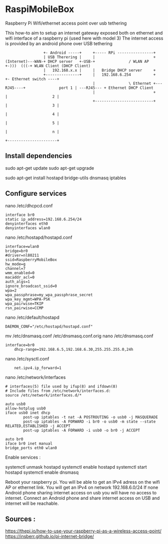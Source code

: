 # RaspiMobileBox
Raspberry Pi Wifi/ethernet access point over usb tethering

This how-to aim to setup an internet gateway exposed both on ethernet and wifi interface of a raspberry pi (used here with model 3) 
The internet access is provided by an android phone over USB tethering

```
                 +- Android -----+     +----- RPi ----------------+
                 | USB Therering |     |                          +
(Internet)---WAN-+ DHCP server   +-USB-+               / WLAN AP  +-)))  (((-+ WLAN Client (DHCP Client)
                 |   192.168.x.x |     |   Bridge DHCP server     +
                 +---------------+     |   192.168.6.254          +           +- Ethernet switch ----+
                                       |               \ Ethernet +---RJ45----+               port 1 | ---RJ45--- + Ethernet DHCP Client
                                       |                          +           |                    2 |
                                       +--------------------------+           |                    3 |
                                                                              |                    4 |
                                                                              |                    5 |
                                                                              |                    n |
                                                                              +----------------------+
```
## Install dependencies 

sudo apt-get update
sudo apt-get upgrade

sudo apt-get install hostapd bridge-utils dnsmasq iptables

## Configure services

nano /etc/dhcpcd.conf
```
interface br0
static ip_address=192.168.6.254/24
denyinterfaces eth0
denyinterfaces wlan0
```

nano /etc/hostapd/hostapd.conf
```
interface=wlan0
bridge=br0
#driver=nl80211
ssid=RaspberryMobileBox
hw_mode=g
channel=7
wmm_enabled=0
macaddr_acl=0
auth_algs=1
ignore_broadcast_ssid=0
wpa=2
wpa_passphrase=my_wpa_passphrase_secret
wpa_key_mgmt=WPA-PSK
wpa_pairwise=TKIP
rsn_pairwise=CCMP
```

nano /etc/default/hostapd
```
DAEMON_CONF="/etc/hostapd/hostapd.conf"
```

mv /etc/dnsmasq.conf /etc/dnsmasq.conf.orig
nano /etc/dnsmasq.conf
```
interface=br0
    dhcp-range=192.168.6.5,192.168.6.30,255.255.255.0,24h
```
nano /etc/sysctl.conf
```
    net.ipv4.ip_forward=1
```

nano /etc/network/interfaces
```
# interfaces(5) file used by ifup(8) and ifdown(8)
# Include files from /etc/network/interfaces.d:
source /etc/network/interfaces.d/*

auto usb0
allow-hotplug usb0
iface usb0 inet dhcp
        post-up iptables -t nat -A POSTROUTING -o usb0 -j MASQUERADE
        post-up iptables -A FORWARD -i br0 -o usb0 -m state --state RELATED,ESTABLISHED -j ACCEPT
        post-up iptables -A FORWARD -i usb0 -o br0 -j ACCEPT

auto br0
iface br0 inet manual
bridge_ports eth0 wlan0
```
Enable services : 

systemctl unmask hostapd
systemctl enable hostapd
systemctl start hostapd
systemctl enable dnsmasq


Reboot your raspberry pi.
You will be able to get an IPv4 adress on the wifi AP or ethernet link.
You will get an IPv4 on network 192.168.6.0/24
If none Android phone sharing internet access on usb you will have no access to internet.
Connect an Android phone and share internet access on USB and internet will be reachable.



## Sources : 
https://thepi.io/how-to-use-your-raspberry-pi-as-a-wireless-access-point/
https://insberr.github.io/pi-internet-bridge/
